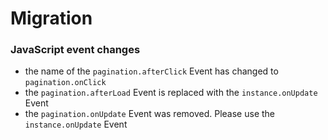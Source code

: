 # Migration

### JavaScript event changes

* the name of the `pagination.afterClick` Event has changed to `pagination.onClick`
* the `pagination.afterLoad` Event is replaced with the `instance.onUpdate` Event
* the `pagination.onUpdate` Event was removed. Please use the `instance.onUpdate` Event
